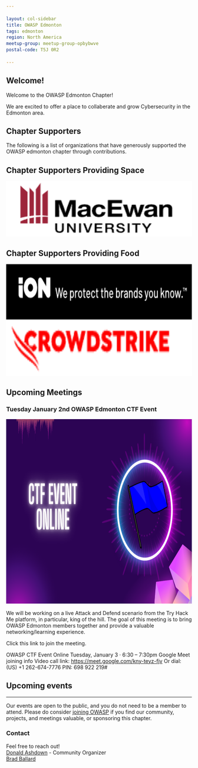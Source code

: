 ```yaml
---

layout: col-sidebar
title: OWASP Edmonton
tags: edmonton
region: North America
meetup-group: meetup-group-opbybwve
postal-code: T5J 0R2

---
```



Welcome!
-----------------

Welcome to the OWASP Edmonton Chapter!

We are excited to offer a place to collaberate and grow Cybersecurity in the Edmonton area.

<h2>Chapter Supporters</h2>
The following is a list of organizations that have generously supported the OWASP edmonton chapter through contributions.

<h2>Chapter Supporters Providing Space</h2>

<img src="assets/images/Grant MacEwan.png" width="600px" height="150px">

<h2>Chapter Supporters Providing Food</h2>

<img src="assets/images/IonUnited.png" width="600px" height="150px">
<img src="assets/images/CrowdStrike.png" width="600px" height="150px">

<h2>Upcoming Meetings</h2>
<h3> Tuesday January 2nd OWASP Edmonton CTF Event </h3>
<img src="assets/images/Edm Chapter.png" width="900px" height="500px">

We will be working on a live Attack and Defend scenario from the Try Hack Me platform, in particular, king of the hill. The goal of this meeting is to bring OWASP Edmonton members together and provide a valuable networking/learning experience.

Click this link to join the meeting. 

OWASP CTF Event Online
Tuesday, January 3 · 6:30 – 7:30pm
Google Meet joining info
Video call link: https://meet.google.com/kny-teyz-fjv
Or dial: ‪(US) +1 262-674-7776‬ PIN: ‪698 922 219‬#

<h2>Upcoming events</h2>


-----------------------------------------------------------------------------------------------------------------------------------
Our events are open to the public, and you do not need to be a member to attend. Please do consider [joining OWASP](https://owasp.org/membership/) if you find our community, projects, and meetings valuable, or sponsoring this chapter.

### Contact

Feel free to reach out! 
<br>[Donald Ashdown](mailto:donald.ashdown@owasp.org) - Community Organizer
<br>[Brad Ballard](mailto:brad.ballard@owasp.org)




